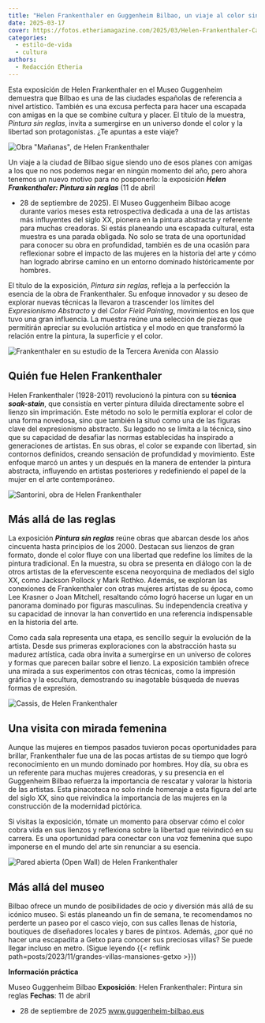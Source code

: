 ```yaml
---
title: "Helen Frankenthaler en Guggenheim Bilbao, un viaje al color sin reglas"
date: 2025-03-17
cover: https://fotos.etheriamagazine.com/2025/03/Helen-Frankenthaler-Cassis.jpg
categories: 
  - estilo-de-vida
  - cultura
authors: 
  - Redacción Etheria
---
```


Esta exposición de Helen Frankenthaler en el Museo Guggenheim demuestra que Bilbao es 
una de las ciudades españolas de referencia a nivel artístico. También es una excusa 
perfecta para hacer una escapada con amigas en la que se combine cultura y placer. El 
título de la muestra, _Pintura sin reglas_, invita a sumergirse en un universo donde el 
color y la libertad son protagonistas. ¿Te apuntas a este viaje? 

![Obra "Mañanas", de Helen Frankenthaler](https://fotos.etheriamagazine.com/2025/03/Helen-Frankenthaler-Mornings.jpg "Mañanas (Mornings). © 2025 Helen Frankenthaler Foundation, Inc./Artists Rights Society (ARS), New York / VEGAP © Rob McKeever, Gagosian")

Un viaje a la ciudad de Bilbao sigue siendo uno de esos planes con amigas a los que no 
nos podemos negar en ningún momento del año, pero ahora tenemos un nuevo motivo para no 
posponerlo: la exposición **_Helen Frankenthaler: Pintura sin reglas_** (11 de abril 

- 28 de septiembre de 2025). El Museo Guggenheim Bilbao acoge durante varios meses esta 
retrospectiva dedicada a una de las artistas más influyentes del siglo XX, pionera en la 
pintura abstracta y referente para muchas creadoras. Si estás planeando una escapada 
cultural, esta muestra es una parada obligada. No solo se trata de una oportunidad para 
conocer su obra en profundidad, también es de una ocasión para reflexionar sobre el 
impacto de las mujeres en la historia del arte y cómo han logrado abrirse camino en un 
entorno dominado históricamente por hombres. 

El título de la exposición, _Pintura sin reglas_, refleja a la perfección la esencia de 
la obra de Frankenthaler. Su enfoque innovador y su deseo de explorar nuevas técnicas la 
llevaron a trascender los límites del _Expresionismo Abstracto_ y del _Color Field 
Painting_, movimientos en los que tuvo una gran influencia. La muestra reúne una 
selección de piezas que permitirán apreciar su evolución artística y el modo en que 
transformó la relación entre la pintura, la superficie y el color. 

![Frankenthaler en su estudio de la Tercera Avenida con Alassio](https://fotos.etheriamagazine.com/2025/03/retrato-Helen-Frankenthaler.jpg "Frankenthaler en su estudio de la Tercera Avenida con Alassio, Nueva York, 1960. Helen Frankenthaler Foundation Archives, Nueva York. © Walter Silver")

## Quién fue Helen Frankenthaler

Helen Frankenthaler (1928-2011) revolucionó la pintura con su **técnica** 
_**soak-stain**_, que consistía en verter pintura diluida directamente sobre el lienzo 
sin imprimación. Este método no solo le permitía explorar el color de una forma 
novedosa, sino que también la situó como una de las figuras clave del expresionismo 
abstracto. Su legado no se limita a la técnica, sino que su capacidad de desafiar las 
normas establecidas ha inspirado a generaciones de artistas. En sus obras, el color se 
expande con libertad, sin contornos definidos, creando sensación de profundidad y 
movimiento. Este enfoque marcó un antes y un después en la manera de entender la pintura 
abstracta, influyendo en artistas posteriores y redefiniendo el papel de la mujer en el 
arte contemporáneo. 

![Santorini, obra de Helen Frankenthaler](https://fotos.etheriamagazine.com/2025/03/Helen-Frankenthaler-Santorini.jpg "Santorini, 1966. © Barbara Neff Smith and Solomon Byron Smith Purchase Fund.")

## Más allá de las reglas

La exposición _**Pintura sin reglas**_ reúne obras que abarcan desde los años cincuenta 
hasta principios de los 2000. Destacan sus lienzos de gran formato, donde el color fluye 
con una libertad que redefine los límites de la pintura tradicional. En la muestra, su 
obra se presenta en diálogo con la de otros artistas de la efervescente escena 
neoyorquina de mediados del siglo XX, como Jackson Pollock y Mark Rothko. Además, se 
exploran las conexiones de Frankenthaler con otras mujeres artistas de su época, como 
Lee Krasner o Joan Mitchell, resaltando cómo logró hacerse un lugar en un panorama 
dominado por figuras masculinas. Su independencia creativa y su capacidad de innovar la 
han convertido en una referencia indispensable en la historia del arte. 

Como cada sala representa una etapa, es sencillo seguir la evolución de la artista. 
Desde sus primeras exploraciones con la abstracción hasta su madurez artística, cada 
obra invita a sumergirse en un universo de colores y formas que parecen bailar sobre el 
lienzo. La exposición también ofrece una mirada a sus experimentos con otras técnicas, 
como la impresión gráfica y la escultura, demostrando su inagotable búsqueda de nuevas 
formas de expresión. 

![Cassis, de Helen Frankenthaler](https://fotos.etheriamagazine.com/2025/03/Helen-Frankenthaler-Cassis.jpg "Cassis, 1995.. © Helen Frankenthaler Foundation, Inc./Artists Rights Society (ARS), New York / VEGAP")

## Una visita con mirada femenina

Aunque las mujeres en tiempos pasados tuvieron pocas oportunidades para brillar, 
Frankenthaler fue una de las pocas artistas de su tiempo que logró reconocimiento en un 
mundo dominado por hombres. Hoy día, su obra es un referente para muchas mujeres 
creadoras, y su presencia en el Guggenheim Bilbao refuerza la importancia de rescatar y 
valorar la historia de las artistas. Esta pinacoteca no solo rinde homenaje a esta 
figura del arte del siglo XX, sino que reivindica la importancia de las mujeres en la 
construcción de la modernidad pictórica. 

Si visitas la exposición, tómate un momento para observar cómo el color cobra vida en 
sus lienzos y reflexiona sobre la libertad que reivindicó en su carrera. Es una 
oportunidad para conectar con una voz femenina que supo imponerse en el mundo del arte 
sin renunciar a su esencia. 

![Pared abierta (Open Wall) de Helen Frankenthaler](https://fotos.etheriamagazine.com/2025/03/Helen-Frankenthaler-OpenWall.jpg "Pared abierta (Open Wall), 1953. © Helen Frankenthaler Foundation")

## Más allá del museo

Bilbao ofrece un mundo de posibilidades de ocio y diversión más allá de su icónico 
museo. Si estás planeando un fin de semana, te recomendamos no perderte un paseo por el 
casco viejo, con sus calles llenas de historia, boutiques de diseñadores locales y bares 
de pintxos. Además, ¿por qué no hacer una escapadita a Getxo para conocer sus preciosas 
villas? Se puede llegar incluso en metro. (Sigue leyendo {{< reflink 
path=posts/2023/11/grandes-villas-mansiones-getxo >}}) 

**Información práctica** 

Museo Guggenheim Bilbao **Exposición**: Helen Frankenthaler: Pintura sin reglas 
**Fechas**: 11 de abril 

- 28 de septiembre de 2025 [www.guggenheim-bilbao.eus 
](https://www.guggenheim-bilbao.eus/)
